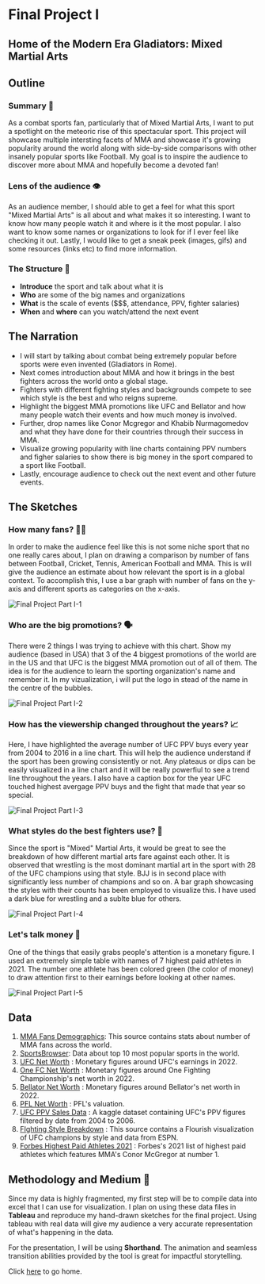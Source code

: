 # Final Project I

## Home of the Modern Era Gladiators: Mixed Martial Arts

## Outline

### Summary 🎁

As a combat sports fan, particularly that of Mixed Martial Arts, I want to put a spotlight on the meteoric rise of this spectacular sport. This project will showcase multiple intersting facets of MMA and showcase it's growing popularity around the world along with side-by-side comparisons with other insanely popular sports like Football. My goal is to inspire the audience to discover more about MMA and hopefully become a devoted fan!

### Lens of the audience 👁

As an audience member, I should able to get a feel for what this sport "Mixed Martial Arts" is all about and what makes it so interesting. I want to know how many people watch it and where is it the most popular. I also want to know some names or organizations to look for if I ever feel like checking it out. 
Lastly, I would like to get a sneak peek (images, gifs) and some resources (links etc) to find more information.

### The Structure 🧱

- **Introduce** the sport and talk about what it is
- **Who** are some of the big names and organizations
- **What** is the scale of events ($$$, attendance, PPV, fighter salaries)
- **When** and **where** can you watch/attend the next event

## The Narration

- I will start by talking about combat being extremely popular before sports were even invented (Gladiators in Rome).
- Next comes introduction about MMA and how it brings in the best fighters across the world onto a global stage.
- Fighters with different fighting styles and backgrounds compete to see which style is the best and who reigns supreme.
- Highlight the biggest MMA promotions like UFC and Bellator and how many people watch their events and how much money is involved.
- Further, drop names like Conor Mcgregor and Khabib Nurmagomedov and what they have done for their countries through their success in MMA.
- Visualize growing popularity with line charts containing PPV numbers and figher salaries to show there is big money in the sport compared to a sport like Football.
- Lastly, encourage audience to check out the next event and other future events.

## The Sketches

### How many fans? 🥳🍻

In order to make the audience feel like this is not some niche sport that no one really cares about, I plan on drawing a comparison by number of fans between Football, Cricket, Tennis, American Football and MMA. This is will give the audience an estimate about how relevant the sport is in a global context. To accomplish this, I use a bar graph with number of fans on the y-axis and different sports as categories on the x-axis.

![Final Project Part I-1](https://user-images.githubusercontent.com/117224363/203691714-d8044caa-bb7c-43c9-9783-85fe4a20d3ba.jpg)

### Who are the big promotions? 🗣

There were 2 things I was trying to achieve with this chart. Show my audience (based in USA) that 3 of the 4 biggest promotions of the world are in the US and that UFC is the biggest MMA promotion out of all of them. The idea is for the audience to learn the sporting organization's name and remember it. In my vizualization, i will put the logo in stead of the name in the centre of the bubbles.

![Final Project Part I-2](https://user-images.githubusercontent.com/117224363/203691740-da2ebdb6-7250-48c5-a22e-1240a79c6469.jpg)

### How has the viewership changed throughout the years? 📈

Here, I have highlighted the average number of UFC PPV buys every year from 2004 to 2016 in a line chart. This will help the audience understand if the sport has been growing consistently or not. Any plateaus or dips can be easily visualized in a line chart and it will be really powerfiul to see a trend line throughout the years. I also have a caption box for the year UFC touched highest avergage PPV buys and the fight that made that year so special.

![Final Project Part I-3](https://user-images.githubusercontent.com/117224363/203691776-72a60e3b-9636-4b23-a981-3bdf6b6d8784.jpg)

### What styles do the best fighters use? 🥊

Since the sport is "Mixed" Martial Arts, it would be great to see the breakdown of how different martial arts fare against each other. It is observed that wrestling is the most dominant martial art in the sport with 28 of the UFC champions using that style. BJJ is in second place with significantly less number of champions and so on. A bar graph showcasing the styles with their counts has been employed to visualize this. I have used a dark blue for wrestling and a sublte blue for others.

![Final Project Part I-4](https://user-images.githubusercontent.com/117224363/203691799-e0e6345f-4945-4cde-a403-b851a95322cc.jpg)

### Let's talk money 🤑

One of the things that easily grabs people's attention is a monetary figure. I used an extremely simple table with names of 7 highest paid athletes in 2021. The number one athlete has been colored green (the color of money) to draw attention first to their earnings before looking at other names.

![Final Project Part I-5](https://user-images.githubusercontent.com/117224363/203691811-e55fd3e8-f0de-4d36-bec5-afeba2120bf9.jpg)

## Data 

1. [MMA Fans Demographics](https://www.mmafacts.com/mma-fans-demographics/#:~:text=Researchers%20estimate%20that%20there%20are,billion%20households%20in%20165%20countries.): This source contains stats about number of MMA fans across the world.
2. [SportsBrowser](https://sportsbrowser.net/most-popular-sports/): Data about top 10 most popular sports in the world.
3. [UFC Net Worth](https://www.sportskeeda.com/mma/news-how-much-ufc-worth-2022#:~:text=According%20to%20a%20report%20by,the%20first%20quarter%20of%202022.) : Monetary figures around UFC's earnings in 2022.
4. [One FC Net Worth](https://www.forbes.com/sites/timcasey/2022/08/19/asia-based-professional-martial-arts-league-one-championship-plans-first-us-events-in-2023/?sh=206c4cca383d) : Monetary figures around One Fighting Championship's net worth in 2022.
5. [Bellator Net Worth](https://www.bloodyelbow.com/2020/2/6/20893601/an-in-depth-look-at-bellators-finances) : Monetary figures around Bellator's net worth in 2022.
6. [PFL Net Worth](https://www.reuters.com/article/mma-pfl/mma-pfl-sees-itself-as-number-one-contender-to-ufc-dominance-idUSL1N2KO18Q) : PFL's valuation.
7. [UFC PPV Sales Data](https://www.kaggle.com/datasets/daverosenman/ufc-ppv-sales?resource=download) : A kaggle dataset containing UFC's PPV figures filtered by date from 2004 to 2006.
8. [FIghting Style Breakdown](https://www.vividseats.com/blog/ufc-champions-fighting-style#:~:text=UFC%20Champions,Thai%2C%20Taekwondo%2C%20and%20Karate.) : This source contains a Flourish visualization of UFC champions by style and data from ESPN.
9. [Forbes Highest Paid Athletes 2021](https://www.forbes.com/sites/brettknight/2021/05/12/the-worlds-10-highest-paid-athletes-conor-mcgregor-leads-a-group-of-sports-stars-unfazed-by-the-pandemic/?sh=648da0c426f4) :  Forbes's 2021 list of highest paid athletes which features MMA's Conor McGregor at number 1.

## Methodology and Medium 🍿

Since my data is highly fragmented, my first step will be to compile data into excel that I can use for visualization. I plan on using these data files in **Tableau** and reproduce my hand-drawn sketches for the final project. Using tableau with real data will give my audience a very accurate representation of what's happening in the data.

For the presentation, I will be using **Shorthand**. The animation and seamless transition abilities provided by the tool is great for impactful storytelling. 

Click [here](README.md) to go home.
